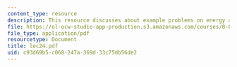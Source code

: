 ```yaml
---
content_type: resource
description: This resource discusses about example problems on energy and gravity.
file: https://ol-ocw-studio-app-production.s3.amazonaws.com/courses/8-01l-physics-i-classical-mechanics-fall-2005/c93d69b5c068247a369d33c75db56de2_lec24.pdf
file_type: application/pdf
resourcetype: Document
title: lec24.pdf
uid: c93d69b5-c068-247a-369d-33c75db56de2
---
```

